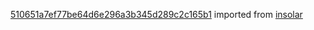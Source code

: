 [510651a7ef77be64d6e296a3b345d289c2c165b1](https://github.com/insolar/insolar/commit/510651a7ef77be64d6e296a3b345d289c2c165b1) imported from [insolar](https://github.com/insolar/insolar)

